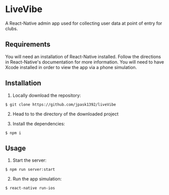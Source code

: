 # LiveVibe

A React-Native admin app used for collecting user data at point of entry for clubs.

## Requirements

You will need an installation of React-Native installed. Follow the directions in React-Native's documentation for more information. You will need to have Xcode installed in order to view the app via a phone simulation.

## Installation

1. Locally download the repository:

```
$ git clone https://github.com/jpask1392/liveVibe
```

2. Head to to the directory of the downloaded project

3. Install the dependencies: 

```
$ npm i
 ```

## Usage

1. Start the server:

```
$ npm run server:start
```

2. Run the app simulation:

```
$ react-native run-ios
```

